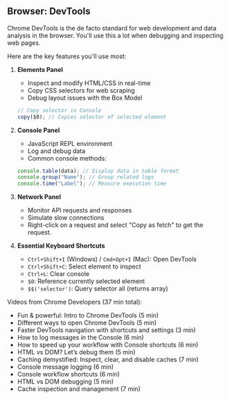 ## Browser: DevTools

Chrome DevTools is the de facto standard for web development and data analysis in the browser.
You'll use this a lot when debugging and inspecting web pages.

Here are the key features you'll use most:

1. **Elements Panel**

   - Inspect and modify HTML/CSS in real-time
   - Copy CSS selectors for web scraping
   - Debug layout issues with the Box Model

   ```javascript
   // Copy selector in Console
   copy($0); // Copies selector of selected element
   ```

2. **Console Panel**

   - JavaScript REPL environment
   - Log and debug data
   - Common console methods:

   ```javascript
   console.table(data); // Display data in table format
   console.group("Name"); // Group related logs
   console.time("Label"); // Measure execution time
   ```

3. **Network Panel**
   - Monitor API requests and responses
   - Simulate slow connections
   - Right-click on a request and select "Copy as fetch" to get the request.
4. **Essential Keyboard Shortcuts**
   - `Ctrl+Shift+I` (Windows) / `Cmd+Opt+I` (Mac): Open DevTools
   - `Ctrl+Shift+C`: Select element to inspect
   - `Ctrl+L`: Clear console
   - `$0`: Reference currently selected element
   - `$$('selector')`: Query selector all (returns array)

Videos from Chrome Developers (37 min total):

- Fun & powerful: Intro to Chrome DevTools (5 min)
- Different ways to open Chrome DevTools (5 min)
- Faster DevTools navigation with shortcuts and settings (3 min)
- How to log messages in the Console (6 min)
- How to speed up your workflow with Console shortcuts (6 min)
- HTML vs DOM? Let’s debug them (5 min)
- Caching demystified: Inspect, clear, and disable caches (7 min)
- Console message logging (6 min)
- Console workflow shortcuts (6 min)
- HTML vs DOM debugging (5 min)
- Cache inspection and management (7 min)
